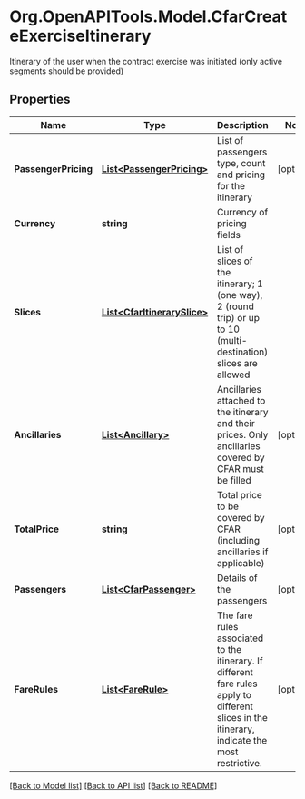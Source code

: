 # Org.OpenAPITools.Model.CfarCreateExerciseItinerary
Itinerary of the user when the contract exercise was initiated (only active segments should be provided)

## Properties

Name | Type | Description | Notes
------------ | ------------- | ------------- | -------------
**PassengerPricing** | [**List&lt;PassengerPricing&gt;**](PassengerPricing.md) | List of passengers type, count and pricing for the itinerary | [optional] 
**Currency** | **string** | Currency of pricing fields | 
**Slices** | [**List&lt;CfarItinerarySlice&gt;**](CfarItinerarySlice.md) | List of slices of the itinerary; 1 (one way),  2 (round trip) or up to 10 (multi-destination) slices are allowed | 
**Ancillaries** | [**List&lt;Ancillary&gt;**](Ancillary.md) | Ancillaries attached to the itinerary and their prices. Only ancillaries covered by CFAR must be filled | [optional] 
**TotalPrice** | **string** | Total price to be covered by CFAR (including ancillaries if applicable) | [optional] 
**Passengers** | [**List&lt;CfarPassenger&gt;**](CfarPassenger.md) | Details of the passengers | [optional] 
**FareRules** | [**List&lt;FareRule&gt;**](FareRule.md) | The fare rules associated to the itinerary. If different fare rules apply to different slices in the itinerary, indicate the most restrictive. | [optional] 

[[Back to Model list]](../README.md#documentation-for-models) [[Back to API list]](../README.md#documentation-for-api-endpoints) [[Back to README]](../README.md)

